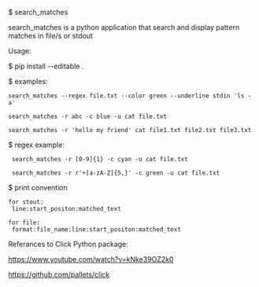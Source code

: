 $ search_matches

  search_matches is a python application that search
  and display pattern matches in file/s or stdout

Usage:

  $ pip install --editable .
  
  $ examples:
  
    search_matches --regex file.txt --color green --underline stdin 'ls -a'
    
    search_matches -r abc -c blue -u cat file.txt
    
    search_matches -r 'hello my friend' cat file1.txt file2.txt file3.txt
    
   $ regex example:
   
     search_matches -r [0-9]{1} -c cyan -u cat file.txt
     
     search_matches -r r'+[a-zA-Z]{5,}' -c green -u cat file.txt
    
   $ print convention
   
    for stout:
     line:start_positon:matched_text
     
    for file:
     format:file_name:line:start_positon:matched_text
  
Referances to Click Python package:

  https://www.youtube.com/watch?v=kNke39OZ2k0

  https://github.com/pallets/click
